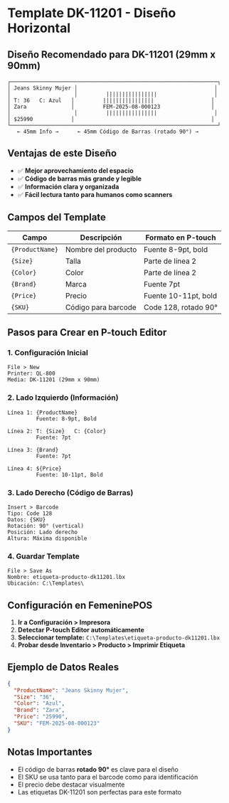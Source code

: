# Template DK-11201 - Diseño Horizontal

## Diseño Recomendado para DK-11201 (29mm x 90mm)

```
┌─────────────────────────────────────────────────────────────────┐
│ Jeans Skinny Mujer │                                           │
│                    │         ||||||||||||||||                  │
│ T: 36   C: Azul   │         ||||||||||||||||                  │
│ Zara              │         FEM-2025-08-000123                │
│                    │         ||||||||||||||||                  │
│ $25990            │                                           │
└─────────────────────────────────────────────────────────────────┘
   ← 45mm Info →      ← 45mm Código de Barras (rotado 90°) →
```

## Ventajas de este Diseño

- ✅ **Mejor aprovechamiento del espacio**
- ✅ **Código de barras más grande y legible**
- ✅ **Información clara y organizada**
- ✅ **Fácil lectura tanto para humanos como scanners**

## Campos del Template

| Campo | Descripción | Formato en P-touch |
|-------|-------------|-------------------|
| `{ProductName}` | Nombre del producto | Fuente 8-9pt, bold |
| `{Size}` | Talla | Parte de línea 2 |
| `{Color}` | Color | Parte de línea 2 |
| `{Brand}` | Marca | Fuente 7pt |
| `{Price}` | Precio | Fuente 10-11pt, bold |
| `{SKU}` | Código para barcode | Code 128, rotado 90° |

## Pasos para Crear en P-touch Editor

### 1. Configuración Inicial
```
File > New
Printer: QL-800
Media: DK-11201 (29mm x 90mm)
```

### 2. Lado Izquierdo (Información)
```
Línea 1: {ProductName}
         Fuente: 8-9pt, Bold
         
Línea 2: T: {Size}   C: {Color}
         Fuente: 7pt
         
Línea 3: {Brand}
         Fuente: 7pt
         
Línea 4: ${Price}
         Fuente: 10-11pt, Bold
```

### 3. Lado Derecho (Código de Barras)
```
Insert > Barcode
Tipo: Code 128
Datos: {SKU}
Rotación: 90° (vertical)
Posición: Lado derecho
Altura: Máxima disponible
```

### 4. Guardar Template
```
File > Save As
Nombre: etiqueta-producto-dk11201.lbx
Ubicación: C:\Templates\
```

## Configuración en FemeninePOS

1. **Ir a Configuración > Impresora**
2. **Detectar P-touch Editor automáticamente**
3. **Seleccionar template:** `C:\Templates\etiqueta-producto-dk11201.lbx`
4. **Probar desde Inventario > Producto > Imprimir Etiqueta**

## Ejemplo de Datos Reales

```json
{
  "ProductName": "Jeans Skinny Mujer",
  "Size": "36",
  "Color": "Azul",
  "Brand": "Zara",
  "Price": "25990",
  "SKU": "FEM-2025-08-000123"
}
```

## Notas Importantes

- El código de barras **rotado 90°** es clave para el diseño
- El SKU se usa tanto para el barcode como para identificación
- El precio debe destacar visualmente
- Las etiquetas DK-11201 son perfectas para este formato
